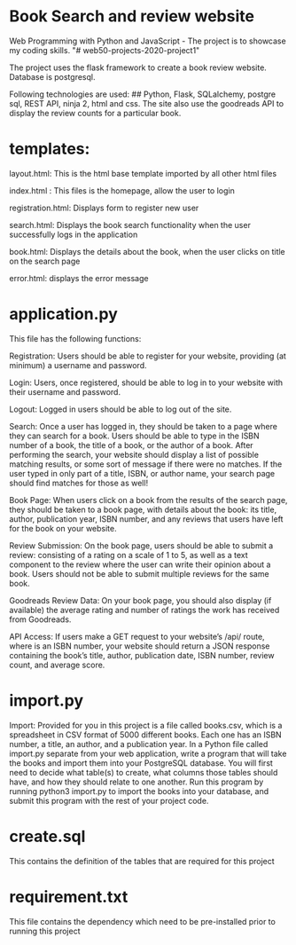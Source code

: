 # Book Search and review website

Web Programming with Python and JavaScript - The project is to showcase my coding skills.
"# web50-projects-2020-project1" 

The project uses the flask framework to create a book review website. Database is postgresql. 

Following technologies are used: ## Python, Flask, SQLalchemy, postgre sql, REST API, ninja 2, html and css. 
The site also use the goodreads API to display the review counts for a particular book.

# templates:

layout.html: This is the html base template imported by all other html files

index.html : This files is the homepage, allow the user to login

registration.html: Displays form to register new user

search.html: Displays the book search functionality when the user successfully logs in the application

book.html: Displays the details about the book, when the user clicks on title on the search page

error.html: displays the error message

# application.py
This file has the following functions:

Registration: Users should be able to register for your website, providing (at minimum) a username and password.

Login: Users, once registered, should be able to log in to your website with their username and password.

Logout: Logged in users should be able to log out of the site.

Search: Once a user has logged in, they should be taken to a page where they can search for a book. Users should be able to type in the ISBN number of a book, the title of a book, or the author of a book. After performing the search, your website should display a list of possible matching results, or some sort of message if there were no matches. If the user typed in only part of a title, ISBN, or author name, your search page should find matches for those as well!

Book Page: When users click on a book from the results of the search page, they should be taken to a book page, with details about the book: its title, author, publication year, ISBN number, and any reviews that users have left for the book on your website.

Review Submission: On the book page, users should be able to submit a review: consisting of a rating on a scale of 1 to 5, as well as a text component to the review where the user can write their opinion about a book. Users should not be able to submit multiple reviews for the same book.

Goodreads Review Data: On your book page, you should also display (if available) the average rating and number of ratings the work has received from Goodreads.

API Access: If users make a GET request to your website’s /api/<isbn> route, where <isbn> is an ISBN number, your website should return a JSON response containing the book’s title, author, publication date, ISBN number, review count, and average score.
  
# import.py
Import: Provided for you in this project is a file called books.csv, which is a spreadsheet in CSV format of 5000 different books. Each one has an ISBN number, a title, an author, and a publication year. In a Python file called import.py separate from your web application, write a program that will take the books and import them into your PostgreSQL database. You will first need to decide what table(s) to create, what columns those tables should have, and how they should relate to one another. Run this program by running python3 import.py to import the books into your database, and submit this program with the rest of your project code.

# create.sql
This contains the definition of the tables that are required for this project

# requirement.txt
This file contains the dependency which need to be pre-installed prior to running this project
